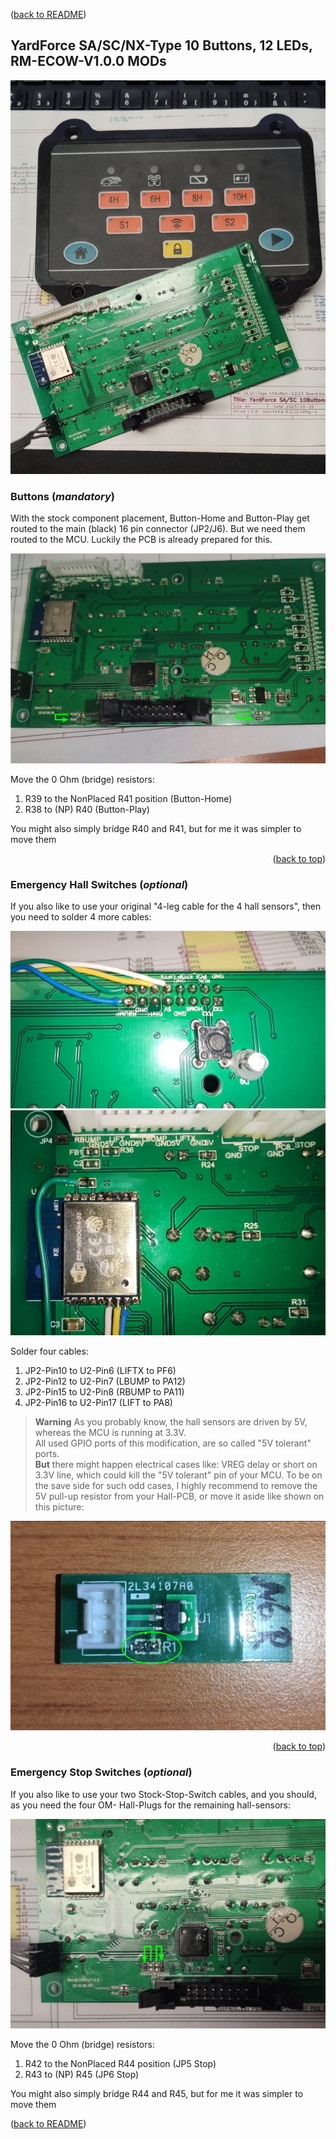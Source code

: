 <a name="readme-top"></a>

([back to README][README])

## YardForce SA/SC/NX-Type 10 Buttons, 12 LEDs, RM-ECOW-V1.0.0 MODs

  ![YardForce NX80i](images/IMG_Overview_RM-ECOW-V100.jpg)

### Buttons (*mandatory*)

With the stock component placement, Button-Home and Button-Play get routed to the main (black) 16 pin connector (JP2/J6).
But we need them routed to the MCU.
Luckily the PCB is already prepared for this.

[![Mandatory Hardware Modification](images/IMG_PCB_Changes_RM-ECOW-V100.jpg "Open in browser")](images/IMG_PCB_Changes_RM-ECOW-V100.jpg)

Move the 0 Ohm (bridge) resistors:

1. R39 to the NonPlaced R41 position (Button-Home)
2. R38 to (NP) R40 (Button-Play)

You might also simply bridge R40 and R41, but for me it was simpler to move them

<p align="right">(<a href="#readme-top">back to top</a>)</p>

### Emergency Hall Switches (*optional*)

If you also like to use your original "4-leg cable for the 4 hall sensors", then you need to solder 4 more cables:

[![Optional Hall Hardware Modification](images/IMG_PCB_Changes_RM-ECOW-V100_Hall.jpg "Open in browser")](images/IMG_PCB_Changes_RM-ECOW-V100_Hall.jpg)
[![Optional Hall Hardware Modification 2](images/IMG_PCB_Changes_RM-ECOW-V100_Hall2.jpg "Open in browser")](images/IMG_PCB_Changes_RM-ECOW-V100_Hall2.jpg)

Solder four cables:

1. JP2-Pin10 to U2-Pin6 (LIFTX to PF6)
2. JP2-Pin12 to U2-Pin7 (LBUMP to PA12)
3. JP2-Pin15 to U2-Pin8 (RBUMP to PA11)
4. JP2-Pin16 to U2-Pin17 (LIFT to PA8)

> **Warning**
> As you probably know, the hall sensors are driven by 5V, whereas the MCU is running at 3.3V.<br>
> All used GPIO ports of this modification, are so called "5V tolerant" ports.<br>
> **But** there might happen electrical cases like: VREG delay or short on 3.3V line, which could kill the "5V tolerant" pin of your MCU.
> To be on the save side for such odd cases, I highly recommend to remove the 5V pull-up resistor from your Hall-PCB, or move it aside like shown on this picture:

[![Optional Remove Hall Pull-Up Resistor](images/IMG_PCB_Change_Hall-PullUp.jpg "Open in browser")](images/IMG_PCB_Change_Hall-PullUp.jpg)

<p align="right">(<a href="#readme-top">back to top</a>)</p>


### Emergency Stop Switches (*optional*)

If you also like to use your two Stock-Stop-Switch cables, and you should, as you need the four OM- Hall-Plugs for the remaining hall-sensors:

[![Optional Hall Hardware Modification](images/IMG_MOD-Stop_RM-ECOW-V100.jpg "Open in browser")](images/IMG_MOD-Stop_RM-ECOW-V100.jpg)

Move the 0 Ohm (bridge) resistors:

1. R42 to the NonPlaced R44 position (JP5 Stop)
2. R43 to (NP) R45 (JP6 Stop)

You might also simply bridge R44 and R45, but for me it was simpler to move them

([back to README][README])

[README]: README.md
